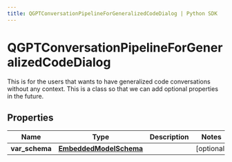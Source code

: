 ```yaml
---
title: QGPTConversationPipelineForGeneralizedCodeDialog | Python SDK
---
```


# QGPTConversationPipelineForGeneralizedCodeDialog

This is for the users that wants to have generalized code conversations without any context.  This is a class so that we can add optional properties in the future.

## Properties

Name | Type | Description | Notes
------------ | ------------- | ------------- | -------------
**var_schema** | [**EmbeddedModelSchema**](EmbeddedModelSchema) |  | [optional] 


